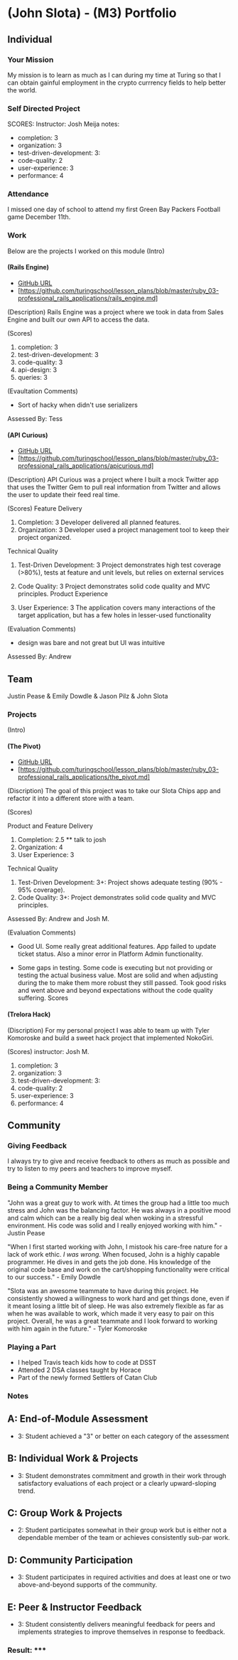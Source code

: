 # (John Slota) - (M3) Portfolio

## Individual

### Your Mission

My mission is to learn as much as I can during my time at Turing so that I can obtain gainful employment in the crypto currrency fields to help better the world.

### Self Directed Project
SCORES:
Instructor: Josh Meija
notes:
* completion: 3
*  organization: 3
*  test-driven-development: 3:
*  code-quality: 2
*  user-experience: 3
*  performance: 4  

### Attendance
I missed one day of school to attend my first Green Bay Packers Football game December 11th.

### Work
Below are the projects I worked on this module
(Intro)

#### (Rails Engine)
* [GitHub URL](https://github.com/slotaj/rails-engine)
* [https://github.com/turingschool/lesson_plans/blob/master/ruby_03-professional_rails_applications/rails_engine.md]

(Description)
Rails Engine was a project where we took in data from Sales Engine and built our own API to access the data.

(Scores)
1. completion: 3
2. test-driven-development: 3
3. code-quality: 3
4. api-design: 3
5. queries: 3

(Evaultation Comments)
-  Sort of hacky when didn't use serializers

Assessed By: Tess

#### (API Curious)
* [GitHub URL](https://github.com/slotaj/twitter)
* [https://github.com/turingschool/lesson_plans/blob/master/ruby_03-professional_rails_applications/apicurious.md]

(Description)
API Curious was a project where I built a mock Twitter app that uses the Twitter Gem to pull real information from Twitter and allows the user to update their feed real time.

(Scores)
Feature Delivery

1. Completion: 3 Developer delivered all planned features.
2. Organization: 3 Developer used a project management tool to keep their project organized.

Technical Quality

1. Test-Driven Development: 3 Project demonstrates high test coverage (>80%), tests at feature and unit levels, but relies on external services

2. Code Quality: 3 Project demonstrates solid code quality and MVC principles.
Product Experience

1. User Experience: 3 The application covers many interactions of the target application, but has a few holes in lesser-used functionality

(Evaluation Comments)
  - design was bare and not great but UI was intuitive

  Assessed By: Andrew

## Team

Justin Pease & Emily Dowdle & Jason Pilz & John Slota

### Projects

(Intro)

#### (The Pivot)

* [GitHub URL](github.com/emilydowdle/the_pivot)
* [https://github.com/turingschool/lesson_plans/blob/master/ruby_03-professional_rails_applications/the_pivot.md]

(Discription)
The goal of this project was to take our Slota Chips app and refactor it into a different store with a team.

(Scores)

Product and Feature Delivery
  1. Completion: 2.5 ** talk to josh
  2. Organization: 4
  3. User Experience: 3

Technical Quality
  1. Test-Driven Development: 3+: Project shows adequate testing (90% - 95% coverage).
  2. Code Quality: 3+: Project demonstrates solid code quality and MVC principles.

  Assessed By: Andrew and Josh M.

(Evaluation Comments)
  - Good UI. Some really great additional features. App failed to update ticket status. Also a minor error in Platform Admin functionality.

  - Some gaps in testing. Some code is executing but not providing or testing the actual business value.
  Most are solid and when adjusting during the to make them more robust they still passed.
  Took good risks and went above and beyond expectations without the code quality suffering.
  Scores

#### (Trelora Hack)

(Discription)
  For my personal project I was able to team up with Tyler Komoroske and build a sweet hack project that implemented NokoGiri.

(Scores)
  instructor: Josh M.
  1. completion: 3
  2. organization: 3
  3. test-driven-development: 3:
  4. code-quality: 2
  5. user-experience: 3
  6. performance: 4  

## Community

### Giving Feedback

I always try to give and receive feedback to others as much as possible and try to listen to my peers and teachers to improve myself.

### Being a Community Member

"John was a great guy to work with.  At times the group had a little too much stress and John was the balancing factor.  He was always in a positive mood and calm which can be a really big deal when woking in a stressful environment.  His code was solid and I really enjoyed working with him." - Justin Pease

"When I first started working with John, I mistook his care-free nature for a lack of work ethic. ​*I was wrong.*​ When focused, John is a highly capable programmer. He dives in and gets the job done. His knowledge of the original code base and work on the cart/shopping functionality were critical to our success." - Emily Dowdle

"Slota was an awesome teammate to have during this project. He consistently showed a willingness to work hard and get things done, even if it meant losing a little bit of sleep. He was also extremely flexible as far as when he was available to work, which  made it very easy to pair on this project. Overall, he was a great teammate and I look forward to working with him again in the future." - Tyler Komoroske

### Playing a Part

- I helped Travis teach kids how to code at DSST
- Attended 2 DSA classes taught by Horace
- Part of the newly formed Settlers of Catan Club

### Notes

## A: End-of-Module Assessment

* 3: Student achieved a "3" or better on each category of the assessment

## B: Individual Work & Projects

* 3: Student demonstrates commitment and growth in their work through satisfactory
evaluations of each project or a clearly upward-sloping trend.

## C: Group Work & Projects

* 2: Student participates somewhat in their group work but is either not a
dependable member of the team or achieves consistently sub-par work.

## D: Community Participation

* 3: Student participates in required activities and does at least one or two
above-and-beyond supports of the community.

## E: Peer & Instructor Feedback

* 3: Student consistently delivers meaningful feedback for peers and implements
strategies to improve themselves in response to feedback.

### Result: ***
